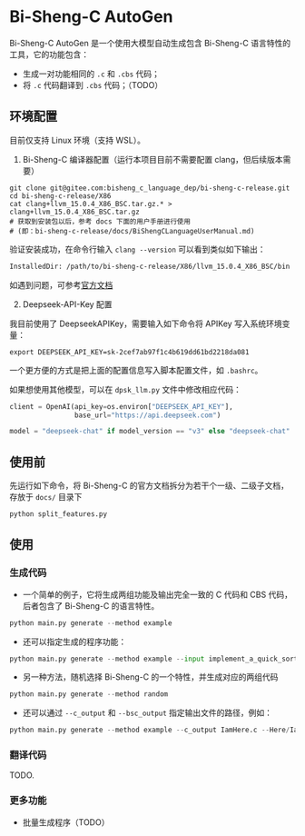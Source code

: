 

# Bi-Sheng-C AutoGen

Bi-Sheng-C AutoGen 是一个使用大模型自动生成包含 Bi-Sheng-C 语言特性的工具，它的功能包含：

* 生成一对功能相同的 `.c` 和 `.cbs` 代码；
* 将 `.c` 代码翻译到 `.cbs` 代码；（TODO）

## 环境配置

目前仅支持 Linux 环境（支持 WSL）。

1. Bi-Sheng-C 编译器配置（运行本项目目前不需要配置 clang，但后续版本需要）

``` shell
git clone git@gitee.com:bisheng_c_language_dep/bi-sheng-c-release.git
cd bi-sheng-c-release/X86
cat clang+llvm_15.0.4_X86_BSC.tar.gz.* > clang+llvm_15.0.4_X86_BSC.tar.gz
# 获取到安装包以后，参考 docs 下面的用户手册进行使用
# (即：bi-sheng-c-release/docs/BiShengCLanguageUserManual.md)
```

验证安装成功，在命令行输入 `clang --version` 可以看到类似如下输出：

``` txt
InstalledDir: /path/to/bi-sheng-c-release/X86/llvm_15.0.4_X86_BSC/bin
```

如遇到问题，可参考[官方文档](https://gitee.com/bisheng_c_language_dep/bi-sheng-c-release)


2. Deepseek-API-Key 配置

我目前使用了 DeepseekAPIKey，需要输入如下命令将 APIKey 写入系统环境变量：

``` shell
export DEEPSEEK_API_KEY=sk-2cef7ab97f1c4b619dd61bd2218da081
```

一个更方便的方式是把上面的配置信息写入脚本配置文件，如 `.bashrc`。

如果想使用其他模型，可以在 `dpsk_llm.py` 文件中修改相应代码：

``` py
client = OpenAI(api_key=os.environ["DEEPSEEK_API_KEY"],
                base_url="https://api.deepseek.com")

model = "deepseek-chat" if model_version == "v3" else "deepseek-chat"
```

## 使用前

先运行如下命令，将 Bi-Sheng-C 的官方文档拆分为若干个一级、二级子文档，存放于 `docs/` 目录下

``` py
python split_features.py 
```

## 使用

### 生成代码

* 一个简单的例子，它将生成两组功能及输出完全一致的 C 代码和 CBS 代码，后者包含了 Bi-Sheng-C 的语言特性。

``` py
python main.py generate --method example
```

* 还可以指定生成的程序功能：

``` py
python main.py generate --method example --input implement_a_quick_sort_algorithm
```

* 另一种方法，随机选择 Bi-Sheng-C 的一个特性，并生成对应的两组代码

```  py
python main.py generate --method random
```

* 还可以通过 `--c_output` 和 `--bsc_output` 指定输出文件的路径，例如：

```  py
python main.py generate --method example --c_output IamHere.c --Here/IamHere.cbs
```

### 翻译代码

TODO.

### 更多功能

* 批量生成程序（TODO）
